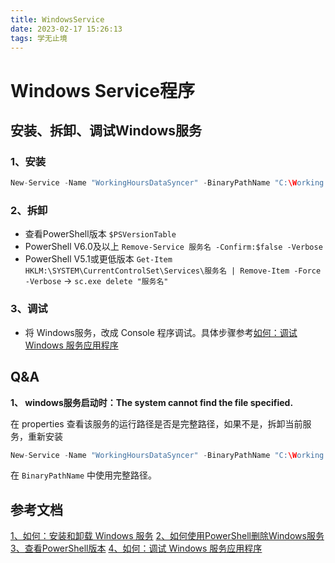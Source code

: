 ```yaml
---
title: WindowsService
date: 2023-02-17 15:26:13
tags: 学无止境
---
```


# Windows Service程序

## 安装、拆卸、调试Windows服务

### 1、安装

```c
New-Service -Name "WorkingHoursDataSyncer" -BinaryPathName "C:\Working Hour Data Syncer\WorkingHoursDataSyncer.exe"
```

### 2、拆卸

- 查看PowerShell版本 ```$PSVersionTable```
- PowerShell V6.0及以上 ```Remove-Service 服务名 -Confirm:$false -Verbose```
-  PowerShell V5.1或更低版本 ```Get-Item HKLM:\SYSTEM\CurrentControlSet\Services\服务名 | Remove-Item -Force -Verbose``` -> ```sc.exe delete "服务名"```

### 3、调试

- 将 Windows服务，改成 Console 程序调试。具体步骤参考[如何：调试 Windows 服务应用程序](https://learn.microsoft.com/zh-cn/dotnet/framework/windows-services/how-to-debug-windows-service-applications)

## Q&A

**1、 windows服务启动时：The system cannot find the file specified.**

在 properties 查看该服务的运行路径是否是完整路径，如果不是，拆卸当前服务，重新安装

```c
New-Service -Name "WorkingHoursDataSyncer" -BinaryPathName "C:\Working Hour Data Syncer\WorkingHoursDataSyncer.exe"
```

在 ```BinaryPathName``` 中使用完整路径。

## 参考文档

[1、如何：安装和卸载 Windows 服务](https://learn.microsoft.com/zh-cn/dotnet/framework/windows-services/how-to-install-and-uninstall-services)
[2、如何使用PowerShell删除Windows服务](https://www.mianshigee.com/note/detail/116499afo/)
[3、查看PowerShell版本](https://jingyan.baidu.com/article/6c67b1d68c70be6687bb1ee8.html)
[4、如何：调试 Windows 服务应用程序](https://learn.microsoft.com/zh-cn/dotnet/framework/windows-services/how-to-debug-windows-service-applications)